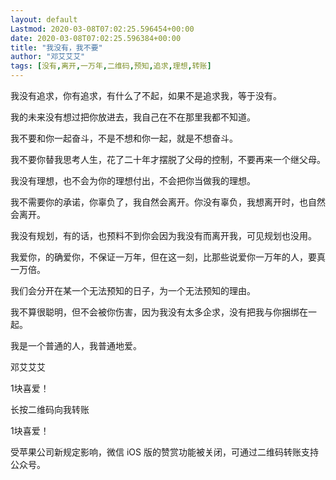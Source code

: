 ```yaml
---
layout: default
Lastmod: 2020-03-08T07:02:25.596454+00:00
date: 2020-03-08T07:02:25.596384+00:00
title: "我没有，我不要"
author: "邓艾艾艾"
tags: [没有,离开,一万年,二维码,预知,追求,理想,转账]
---
```


  

  

我没有追求，你有追求，有什么了不起，如果不是追求我，等于没有。

  

我的未来没有想过把你放进去，我自己在不在那里我都不知道。

  

我不要和你一起奋斗，不是不想和你一起，就是不想奋斗。

  

我不要你替我思考人生，花了二十年才摆脱了父母的控制，不要再来一个继父母。

  

我没有理想，也不会为你的理想付出，不会把你当做我的理想。

  

我不需要你的承诺，你辜负了，我自然会离开。你没有辜负，我想离开时，也自然会离开。

  

我没有规划，有的话，也预料不到你会因为我没有而离开我，可见规划也没用。

  

我爱你，的确爱你，不保证一万年，但在这一刻，比那些说爱你一万年的人，要真一万倍。

  

我们会分开在某一个无法预知的日子，为一个无法预知的理由。

  

我不算很聪明，但不会被你伤害，因为我没有太多企求，没有把我与你捆绑在一起。

  

我是一个普通的人，我普通地爱。

邓艾艾艾

1块喜爱！

长按二维码向我转账

1块喜爱！

受苹果公司新规定影响，微信 iOS 版的赞赏功能被关闭，可通过二维码转账支持公众号。

